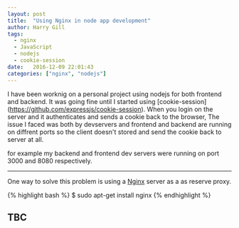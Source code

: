 ```yaml
---
layout: post
title:  "Using Nginx in node app development"
author: Harry Gill
tags:
  - nginx
  - JavaScript
  - nodejs
  - cookie-session
date:   2016-12-09 22:01:43
categories: ["nginx", "nodejs"]
---
```

  I have been worknig on a personal project using nodejs for both frontend and backend.
It was going fine until I started using [cookie-session] (https://github.com/expressjs/cookie-session).
When you login on the server and it authenticates and sends a cookie back to the browser,
The issue I faced was both by devservers and frontend and backend are running on diffrent ports
so the client doesn't stored and send the cookie back to server at all.

for example my backend and frontend dev servers were running on port 3000 and 8080 respectively.

---

One way to solve this problem is using a [Nginx](https://www.nginx.com/) server as a as reserve proxy.

{% highlight bash %}
$ sudo apt-get install nginx
{% endhighlight %}

## TBC ##
